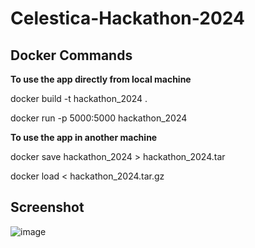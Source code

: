 # Celestica-Hackathon-2024

Docker Commands
-------------------

 **To use the app directly from local machine**
 
 docker build -t hackathon_2024 .

 docker run -p 5000:5000 hackathon_2024

 **To use the app in another machine**
 
 docker save hackathon_2024 > hackathon_2024.tar
 
 docker load < hackathon_2024.tar.gz

Screenshot
--------------------

![image](https://github.com/user-attachments/assets/0cc06800-c46a-425a-a0be-62be0a8a7c0e)
